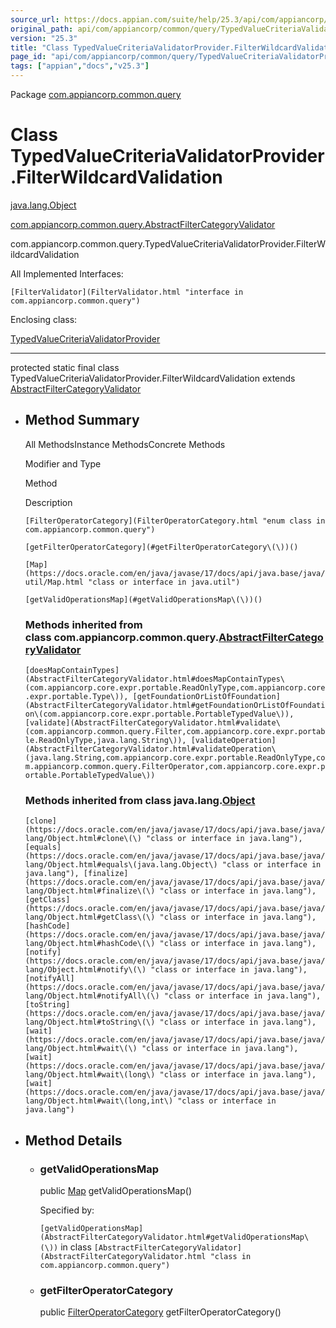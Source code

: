 ```yaml
---
source_url: https://docs.appian.com/suite/help/25.3/api/com/appiancorp/common/query/TypedValueCriteriaValidatorProvider.FilterWildcardValidation.html
original_path: api/com/appiancorp/common/query/TypedValueCriteriaValidatorProvider.FilterWildcardValidation.html
version: "25.3"
title: "Class TypedValueCriteriaValidatorProvider.FilterWildcardValidation"
page_id: "api/com/appiancorp/common/query/TypedValueCriteriaValidatorProvider.FilterWildcardValidation"
tags: ["appian","docs","v25.3"]
---
```



Package [com.appiancorp.common.query](package-summary.html)

# Class TypedValueCriteriaValidatorProvider.FilterWildcardValidation

[java.lang.Object](https://docs.oracle.com/en/java/javase/17/docs/api/java.base/java/lang/Object.html "class or interface in java.lang")

[com.appiancorp.common.query.AbstractFilterCategoryValidator](AbstractFilterCategoryValidator.html "class in com.appiancorp.common.query")

com.appiancorp.common.query.TypedValueCriteriaValidatorProvider.FilterWildcardValidation

All Implemented Interfaces:

`[FilterValidator](FilterValidator.html "interface in com.appiancorp.common.query")`

Enclosing class:

[TypedValueCriteriaValidatorProvider](TypedValueCriteriaValidatorProvider.html "class in com.appiancorp.common.query")

* * *

protected static final class TypedValueCriteriaValidatorProvider.FilterWildcardValidation extends [AbstractFilterCategoryValidator](AbstractFilterCategoryValidator.html "class in com.appiancorp.common.query")

-   ## Method Summary

    All MethodsInstance MethodsConcrete Methods

    Modifier and Type

    Method

    Description

    `[FilterOperatorCategory](FilterOperatorCategory.html "enum class in com.appiancorp.common.query")`

    `[getFilterOperatorCategory](#getFilterOperatorCategory\(\))()`

    `[Map](https://docs.oracle.com/en/java/javase/17/docs/api/java.base/java/util/Map.html "class or interface in java.util")`

    `[getValidOperationsMap](#getValidOperationsMap\(\))()`

    ### Methods inherited from class com.appiancorp.common.query.[AbstractFilterCategoryValidator](AbstractFilterCategoryValidator.html "class in com.appiancorp.common.query")

    `[doesMapContainTypes](AbstractFilterCategoryValidator.html#doesMapContainTypes\(com.appiancorp.core.expr.portable.ReadOnlyType,com.appiancorp.core.expr.portable.Type\)), [getFoundationOrListOfFoundation](AbstractFilterCategoryValidator.html#getFoundationOrListOfFoundation\(com.appiancorp.core.expr.portable.PortableTypedValue\)), [validate](AbstractFilterCategoryValidator.html#validate\(com.appiancorp.common.query.Filter,com.appiancorp.core.expr.portable.ReadOnlyType,java.lang.String\)), [validateOperation](AbstractFilterCategoryValidator.html#validateOperation\(java.lang.String,com.appiancorp.core.expr.portable.ReadOnlyType,com.appiancorp.common.query.FilterOperator,com.appiancorp.core.expr.portable.PortableTypedValue\))`

    ### Methods inherited from class java.lang.[Object](https://docs.oracle.com/en/java/javase/17/docs/api/java.base/java/lang/Object.html "class or interface in java.lang")

    `[clone](https://docs.oracle.com/en/java/javase/17/docs/api/java.base/java/lang/Object.html#clone\(\) "class or interface in java.lang"), [equals](https://docs.oracle.com/en/java/javase/17/docs/api/java.base/java/lang/Object.html#equals\(java.lang.Object\) "class or interface in java.lang"), [finalize](https://docs.oracle.com/en/java/javase/17/docs/api/java.base/java/lang/Object.html#finalize\(\) "class or interface in java.lang"), [getClass](https://docs.oracle.com/en/java/javase/17/docs/api/java.base/java/lang/Object.html#getClass\(\) "class or interface in java.lang"), [hashCode](https://docs.oracle.com/en/java/javase/17/docs/api/java.base/java/lang/Object.html#hashCode\(\) "class or interface in java.lang"), [notify](https://docs.oracle.com/en/java/javase/17/docs/api/java.base/java/lang/Object.html#notify\(\) "class or interface in java.lang"), [notifyAll](https://docs.oracle.com/en/java/javase/17/docs/api/java.base/java/lang/Object.html#notifyAll\(\) "class or interface in java.lang"), [toString](https://docs.oracle.com/en/java/javase/17/docs/api/java.base/java/lang/Object.html#toString\(\) "class or interface in java.lang"), [wait](https://docs.oracle.com/en/java/javase/17/docs/api/java.base/java/lang/Object.html#wait\(\) "class or interface in java.lang"), [wait](https://docs.oracle.com/en/java/javase/17/docs/api/java.base/java/lang/Object.html#wait\(long\) "class or interface in java.lang"), [wait](https://docs.oracle.com/en/java/javase/17/docs/api/java.base/java/lang/Object.html#wait\(long,int\) "class or interface in java.lang")`

-   ## Method Details

    -   ### getValidOperationsMap

        public [Map](https://docs.oracle.com/en/java/javase/17/docs/api/java.base/java/util/Map.html "class or interface in java.util") getValidOperationsMap()

        Specified by:

        `[getValidOperationsMap](AbstractFilterCategoryValidator.html#getValidOperationsMap\(\))` in class `[AbstractFilterCategoryValidator](AbstractFilterCategoryValidator.html "class in com.appiancorp.common.query")`

    -   ### getFilterOperatorCategory

        public [FilterOperatorCategory](FilterOperatorCategory.html "enum class in com.appiancorp.common.query") getFilterOperatorCategory()